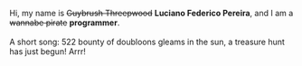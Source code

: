 Hi, my name is ~~Guybrush Threepwood~~ **Luciano Federico Pereira**, and I am a ~~wannabe pirate~~ **programmer**.<br><br>A short song: 522 bounty of doubloons gleams in the sun, a treasure hunt has just begun! Arrr!
